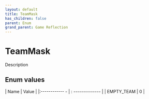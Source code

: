 ```yaml
---
layout: default
title: TeamMask
has_children: false
parent: Enum
grand_parent: Game Reflection
---
```

# TeamMask
Description 

## Enum values
| Name | Value |
|:------------ - | : -------------- |
| EMPTY_TEAM | 0 |
